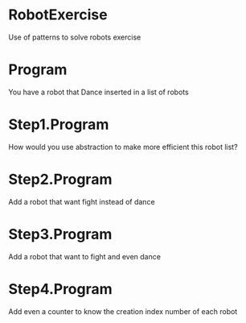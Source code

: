 # RobotExercise
Use of patterns to solve robots exercise

# Program 
You have a robot that Dance inserted in a list of robots

# Step1.Program
How would you use abstraction to make more efficient this robot list?

# Step2.Program 
Add a robot that want fight instead of dance

# Step3.Program 
Add a robot that want to fight and even dance

# Step4.Program 
Add even a counter to know the creation index number of each robot
